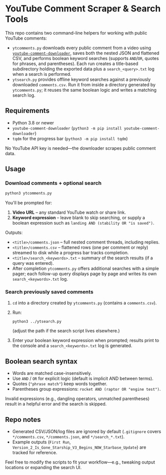 # YouTube Comment Scraper & Search Tools

This repo contains two command-line helpers for working with public YouTube comments:

- `ytcomments.py` downloads every public comment from a video using
  [`youtube-comment-downloader`](https://github.com/egbertbouman/youtube-comment-downloader),
  saves both the nested JSON and flattened CSV, and performs boolean keyword searches
  (supports `AND`/`OR`, quotes for phrases, and parentheses). Each run creates a
  title-based subdirectory holding the exported data plus a `search_<query>.txt` log when a search is performed.
- `ytsearch.py` provides offline keyword searches against a previously downloaded
  `comments.csv`. Run it from inside a directory generated by `ytcomments.py`; it
  reuses the same boolean logic and writes a matching search log.

## Requirements

- Python 3.8 or newer
- `youtube-comment-downloader` (`python3 -m pip install youtube-comment-downloader`)
- `tqdm` for the progress bar (`python3 -m pip install tqdm`)

No YouTube API key is needed—the downloader scrapes public comment data.

## Usage

### Download comments + optional search

```bash
python3 ytcomments.py
```

You'll be prompted for:

1. **Video URL** – any standard YouTube watch or share link.
2. **Keyword expression** – leave blank to skip searching, or supply a boolean
   expression such as `landing AND (stability OR "is saved")`.

Outputs:

- `<title>/comments.json` – full nested comment threads, including replies.
- `<title>/comments.csv` – flattened rows (one per comment or reply) streamed to disk while a progress bar tracks completion.
- `<title>/search_<keywords>.txt` – summary of the search results (if a query was entered).
- After completion `ytcomments.py` offers additional searches with a simple pager; each follow-up query displays page by page and writes its own `search_<keywords>.txt` log.

### Search previously saved comments

1. `cd` into a directory created by `ytcomments.py` (contains a `comments.csv`).
2. Run:

    ```bash
    python3 ../ytsearch.py
    ```

   (adjust the path if the search script lives elsewhere.)

3. Enter your boolean keyword expression when prompted; results print to the
   console and a `search_<keywords>.txt` log is generated.

## Boolean search syntax

- Words are matched case-insensitively.
- Use `AND` / `OR` for explicit logic (default is implicit AND between terms).
- Quotes (`"phrase match"`) keep words together.
- Parentheses group expressions: `rocket AND (raptor OR "engine test")`.

Invalid expressions (e.g., dangling operators, unmatched parentheses) result in
a helpful error and the search is skipped.

## Repo notes

- Generated CSV/JSON/log files are ignored by default (`.gitignore` covers
  `*/comments.csv`, `*/comments.json`, and `*/search_*.txt`).
- Example outputs (`First Run`, `Version_2_Is_Gone_Starship_V3_Begins_NOW_Starbase_Update`) are tracked for reference.

Feel free to modify the scripts to fit your workflow—e.g., tweaking output
locations or expanding the search UI.
